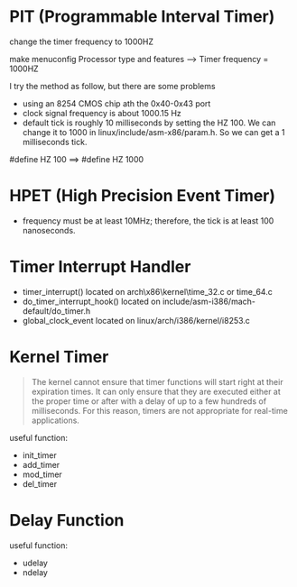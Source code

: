 # PIT (Programmable Interval Timer) #
change the timer frequency to 1000HZ

make menuconfig
Processor type and features --> Timer frequency = 1000HZ

I try the method as follow, but there are some problems
  * using an 8254 CMOS chip ath the 0x40-0x43 port
  * clock signal frequency is about 1000.15 Hz
  * default tick is roughly 10 milliseconds by setting the HZ 100. We can change it to 1000 in linux/include/asm-x86/param.h. So we can get a 1 milliseconds tick.

#define HZ 100
==>
#define HZ 1000


# HPET (High Precision Event Timer) #

  * frequency must be at least 10MHz; therefore, the tick is at least 100 nanoseconds.

# Timer Interrupt Handler #

  * timer\_interrupt() located on arch\x86\kernel\time\_32.c or time\_64.c
  * do\_timer\_interrupt\_hook() located on include/asm-i386/mach-default/do\_timer.h
  * global\_clock\_event located on  linux/arch/i386/kernel/i8253.c

# Kernel Timer #

> The kernel cannot ensure that timer functions will start right at their expiration times. It can only ensure that they are executed either at the proper time or after with a delay of up to a few hundreds of milliseconds. For this reason, timers are not appropriate for real-time applications.


useful function:
  * init\_timer
  * add\_timer
  * mod\_timer
  * del\_timer

# Delay Function #

useful function:
  * udelay
  * ndelay